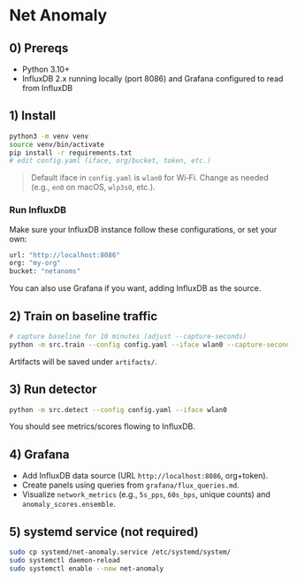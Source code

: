 # Net Anomaly

## 0) Prereqs
- Python 3.10+
- InfluxDB 2.x running locally (port 8086) and Grafana configured to read from InfluxDB

## 1) Install
```bash
python3 -m venv venv
source venv/bin/activate
pip install -r requirements.txt
# edit config.yaml (iface, org/bucket, token, etc.)
```
> Default iface in `config.yaml` is `wlan0` for Wi‑Fi. Change as needed (e.g., `en0` on macOS, `wlp3s0`, etc.).

### Run InfluxDB
Make sure your InfluxDB instance follow these configurations, or set your own:
```bash
url: "http://localhost:8086"
org: "my-org"
bucket: "netanoms"
```
You can also use Grafana if you want, adding InfluxDB as the source.

## 2) Train on baseline traffic
```bash
# capture baseline for 10 minutes (adjust --capture-seconds)
python -m src.train --config config.yaml --iface wlan0 --capture-seconds 600
```
Artifacts will be saved under `artifacts/`.

## 3) Run detector
```bash
python -m src.detect --config config.yaml --iface wlan0
```
You should see metrics/scores flowing to InfluxDB.

## 4) Grafana
- Add InfluxDB data source (URL `http://localhost:8086`, org+token).
- Create panels using queries from `grafana/flux_queries.md`.
- Visualize `network_metrics` (e.g., `5s_pps`, `60s_bps`, unique counts) and `anomaly_scores.ensemble`.

## 5) systemd service (not required)
```bash
sudo cp systemd/net-anomaly.service /etc/systemd/system/
sudo systemctl daemon-reload
sudo systemctl enable --now net-anomaly
```
